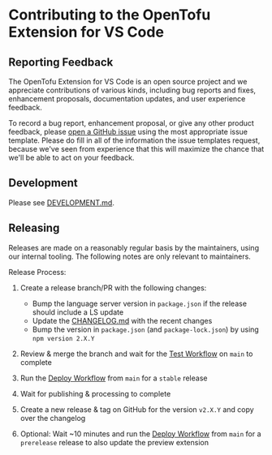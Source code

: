 # Contributing to the OpenTofu Extension for VS Code

## Reporting Feedback

The OpenTofu Extension for VS Code is an open source project and we appreciate
contributions of various kinds, including bug reports and fixes,
enhancement proposals, documentation updates, and user experience feedback.

To record a bug report, enhancement proposal, or give any other product
feedback, please [open a GitHub issue](https://github.com/opentofu/vscode-opentofu/issues/new/choose)
using the most appropriate issue template. Please do fill in all of the
information the issue templates request, because we've seen from experience that
this will maximize the chance that we'll be able to act on your feedback.


## Development

Please see [DEVELOPMENT.md](../DEVELOPMENT.md).

## Releasing

Releases are made on a reasonably regular basis by the maintainers, using our internal tooling. The following notes are only relevant to maintainers.

Release Process:

1. Create a release branch/PR with the following changes:

   - Bump the language server version in `package.json` if the release should include a LS update
   - Update the [CHANGELOG.md](../CHANGELOG.md) with the recent changes
   - Bump the version in `package.json` (and `package-lock.json`) by using `npm version 2.X.Y`

1. Review & merge the branch and wait for the [Test Workflow](https://github.com/opentofu/vscode-opentofu/actions/workflows/test.yml) on `main` to complete
1. Run the [Deploy Workflow](https://github.com/opentofu/vscode-opentofu/actions/workflows/deploy.yml) from `main` for a `stable` release
1. Wait for publishing & processing to complete
1. Create a new release & tag on GitHub for the version `v2.X.Y` and copy over the changelog
1. Optional: Wait ~10 minutes and run the [Deploy Workflow](https://github.com/opentofu/vscode-opentofu/actions/workflows/deploy.yml) from `main` for a `prerelease` release to also update the preview extension
